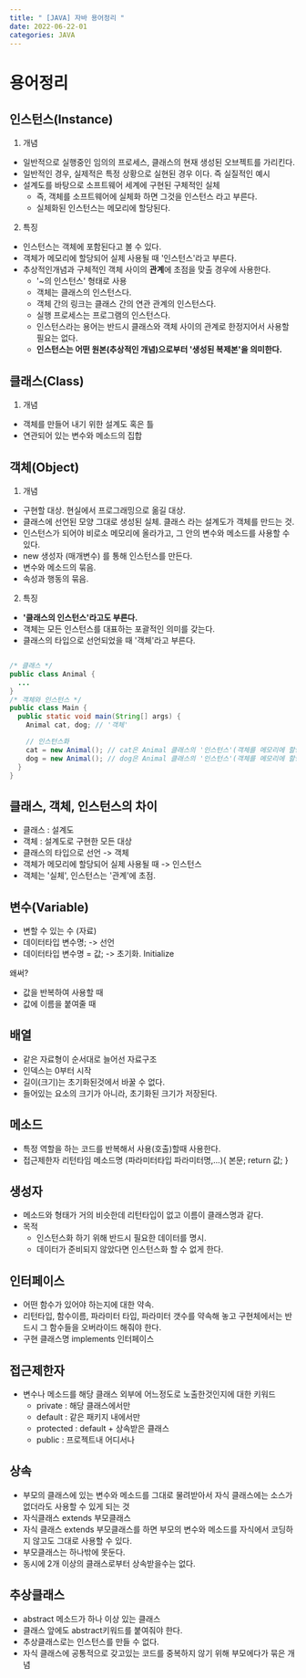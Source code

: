 ```yaml
---
title: " [JAVA] 자바 용어정리 "
date: 2022-06-22-01
categories: JAVA
---
```


# 용어정리

## 인스턴스(Instance)
1. 개념
- 일반적으로 실행중인 임의의 프로세스, 클래스의 현재 생성된 오브젝트를 가리킨다.
- 일반적인 경우, 실제적은 특정 상황으로 실현된 경우 이다. 즉 실질적인 예시
- 설계도를 바탕으로 소프트웨어 세계에 구현된 구체적인 실체
	- 즉, 객체를 소프트웨어에 실체화 하면 그것을 인스턴스 라고 부른다.
	- 실체화된 인스턴스는 메모리에 할당된다.

2. 특징
- 인스턴스는 객체에 포함된다고 볼 수 있다.
- 객체가 메모리에 할당되어 실제 사용될 때 '인스턴스'라고 부른다.
- 추상적인개념과 구체적인 객체 사이의 **관계**에 초점을 맞출 경우에 사용한다.
  - '~의 인스턴스' 형태로 사용
  - 객체는 클래스의 인스턴스다.
  - 객체 간의 링크는 클래스 간의 연관 관계의 인스턴스다.
  - 실행 프로세스는 프로그램의 인스턴스다.
  - 인스턴스라는 용어는 반드시 클래스와 객체 사이의 관계로 한정지어서 사용할 필요는 없다.
  - **인스턴스는 어떤 원본(추상적인 개념)으로부터 '생성된 복제본'을 의미한다.**

## 클래스(Class)
1. 개념
- 객체를 만들어 내기 위한 설계도 혹은 틀
- 연관되어 있는 변수와 메소드의 집합

## 객체(Object)
1. 개념
- 구현할 대상. 현실에서 프로그래밍으로 옮길 대상.
- 클래스에 선언된 모양 그대로 생성된 실체. 클래스 라는 설계도가 객체를 만드는 것.
- 인스턴스가 되어야 비로소 메모리에 올라가고, 그 안의 변수와 메소드를 사용할 수 있다.
- new 생성자 (매개변수)  를 통해 인스턴스를 만든다.
- 변수와 메소드의 묶음.
- 속성과 행동의 묶음.

2. 특징
- **'클래스의 인스턴스'라고도 부른다.**
- 객체는 모든 인스턴스를 대표하는 포괄적인 의미를 갖는다.
- 클래스의 타입으로 선언되었을 때 '객체'라고 부른다.

```java

/* 클래스 */
public class Animal {
  ...
}
/* 객체와 인스턴스 */
public class Main {
  public static void main(String[] args) {
    Animal cat, dog; // '객체'

    // 인스턴스화
    cat = new Animal(); // cat은 Animal 클래스의 '인스턴스'(객체를 메모리에 할당)
    dog = new Animal(); // dog은 Animal 클래스의 '인스턴스'(객체를 메모리에 할당)
  }
}

```


## 클래스, 객체, 인스턴스의 차이
- 클래스 : 설계도
- 객체 : 설계도로 구현한 모든 대상
- 클래스의 타입으로 선언 -> 객체
- 객체가 메모리에 할당되어 실제 사용될 때 -> 인스턴스
- 객체는 '실체', 인스턴스는 '관계'에 초점.

## 변수(Variable)
- 변할 수 있는 수 (자료)
- 데이터타입 변수명; -> 선언
- 데이터타입 변수명 = 값; -> 초기화. Initialize

왜써?
- 값을 반복하여 사용할 때
- 값에 이름을 붙여줄 때

## 배열
- 같은 자료형이 순서대로 늘어선 자료구조
- 인덱스는 0부터 시작
- 길이(크기)는 초기화된것에서 바꿀 수 없다.
- 들어있는 요소의 크기가 아니라, 초기화된 크기가 저장된다.

## 메소드
- 특정 역할을 하는 코드를 반복해서 사용(호출)할때 사용한다.
- 접근제한자 리턴타임 메소드명 (파라미터타입 파라미터명,...){
  본문;
  return 값;
  }

## 생성자
- 메소드와 형태가 거의 비슷한데 리턴타입이 없고 이름이 클래스명과 같다.
- 목적
  - 인스턴스화 하기 위해 반드시 필요한 데이터를 명시.
  - 데이터가 준비되지 않았다면 인스턴스화 할 수 없게 한다.

## 인터페이스
- 어떤 함수가 있어야 하는지에 대한 약속.
- 리턴타입, 함수이름, 파라미터 타입, 파라미터 갯수를 약속해 놓고 구현체에서는 반드시 그 함수들을 오버라이드 해줘야 한다.
- 구현 클래스명 implements 인터페이스

## 접근제한자
- 변수나 메소드를 해당 클래스 외부에 어느정도로 노출한것인지에 대한 키워드
  - private : 해당 클래스에서만
  - default : 같은 패키지 내에서만
  - protected : default + 상속받은 클래스
  - public : 프로젝트내 어디서나

## 상속
- 부모의 클래스에 있는 변수와 메소드를 그대로 물려받아서 자식 클래스에는 소스가 없더라도 사용할 수 있게 되는 것
- 자식클래스 extends 부모클래스
- 자식 클래스 extends 부모클래스를 하면 부모의 변수와 메소드를 자식에서 코딩하지 않고도 그대로 사용할 수 있다.
- 부모클래스는 하나밖에 못둔다.
- 동시에 2개 이상의 클래스로부터 상속받을수는 없다.

## 추상클래스
- abstract 메소드가 하나 이상 있는 클래스
- 클래스 앞에도 abstract키워드를 붙여줘야 한다.
- 추상클래스로는 인스턴스를 만들 수 없다.
- 자식 클래스에 공통적으로 갖고있는 코드를 중복하지 않기 위해 부모에다가 묶은 개념
